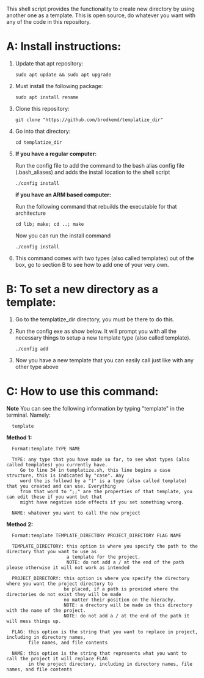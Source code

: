 This shell script provides the functionality to create new directory by using another one as a template.
This is open source, do whatever you want with any of the code in this repository.

#  A: Install instructions:
   
   1) Update that apt repository:
   
      `sudo apt update && sudo apt upgrade`

   2) Must install the following package:
      
      `sudo apt install rename`

   3) Clone this repository:
   
      `git clone "https://github.com/brodkemd/templatize_dir"`
      
   4) Go into that directory:
      
      `cd templatize_dir`

   5) **If you have a regular computer:**
         
         Run the config file to add the command to the bash alias config file (.bash_aliases) and adds the install location to the shell script
      
         `./config install`
     
      **if you have an ARM based computer:**
         
         Run the following command that rebuilds the executable for that architecture
         
         `cd lib; make; cd ..; make`
         
         Now you can run the install command
            
         `./config install`
      
   6) This command comes with two types (also called templates) out of the box, go to section B to see how to add one of your very own.


# B: To set a new directory as a template:

   1) Go to the templatize_dir directory, you must be there to do this.
   
   2) Run the config exe as show below. It will prompt you with all the necessary things to setup a new template type (also called template). 
      
      `./config add`
   
   3) Now you have a new template that you can easily call just like with any other type above


# C: How to use this command:
   
   **Note**
      You can see the following information by typing "template" in the terminal. Namely:
      
      template
   
   **Method 1:**
      
      Format:template TYPE NAME

      TYPE: any type that you have made so far, to see what types (also called templates) you currently have. 
         Go to line 34 in templatize.sh, this line begins a case structure, this is indicated by "case". Any 
         word the is followd by a ")" is a type (also called template) that you created and can use. Everything 
         from that word to ";;" are the properties of that template, you can edit these if you want but that 
         might have negative side effects if you set something wrong.

      NAME: whatever you want to call the new project
         
      

   **Method 2:**
      
      Format:template TEMPLATE_DIRECTORY PROJECT_DIRECTORY FLAG NAME

      TEMPLATE_DIRECTORY: this option is where you specify the path to the directory that you want to use as 
                          a template for the project.
                          NOTE: do not add a / at the end of the path please otherwise it will not work as intended

      PROJECT_DIRECTORY: this option is where you specify the directory where you want the project directory to 
                         be placed, if a path is provided where the directories do not exist they will be made 
                         no matter their position on the hierachy.
                         NOTE: a drectory will be made in this directory with the name of the project.
                         NOTE: do not add a / at the end of the path it will mess things up.

      FLAG: this option is the string that you want to replace in project, including in directory names, 
            file names, and file contents

      NAME: this option is the string that represents what you want to call the project it will replace FLAG 
            in the project directory, including in directory names, file names, and file contents 
